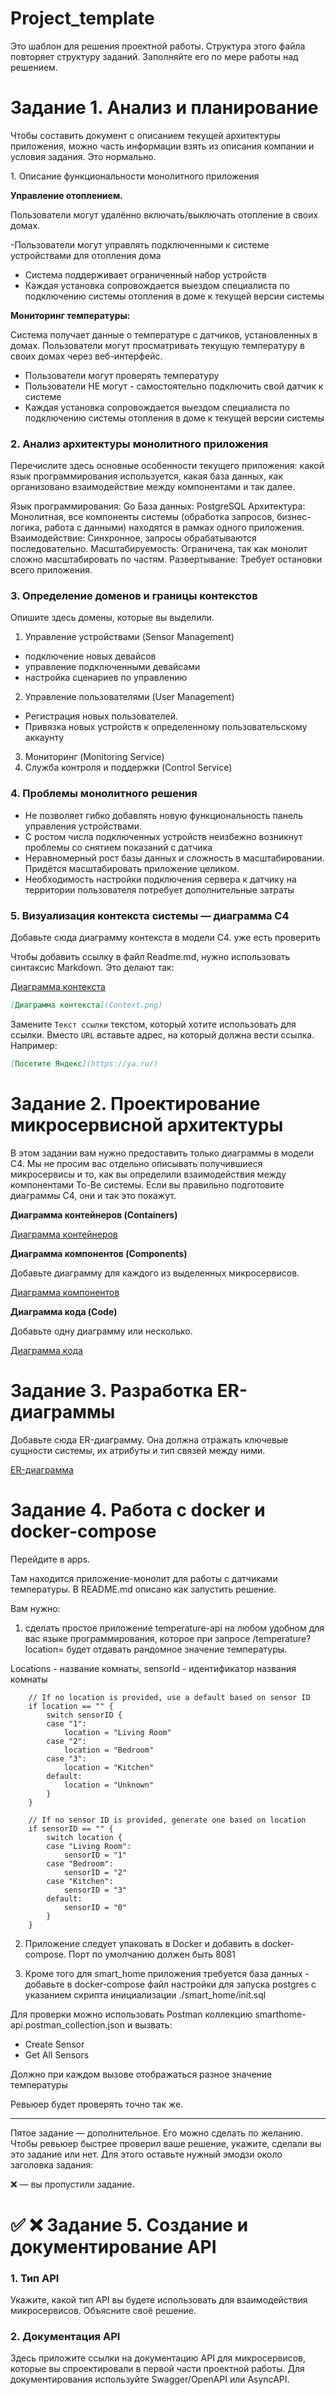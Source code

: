 # Project_template

Это шаблон для решения проектной работы. Структура этого файла повторяет структуру заданий. Заполняйте его по мере работы над решением.

# Задание 1. Анализ и планирование

<aside>

Чтобы составить документ с описанием текущей архитектуры приложения, можно часть информации взять из описания компании и условия задания. Это нормально.

</aside

### 1. Описание функциональности монолитного приложения

**Управление отоплением.**

Пользователи могут удалённо включать/выключать отопление в своих домах.

-Пользователи могут управлять подключенными к системе устройствами для отопления дома
- Система поддерживает ограниченный набор устройств
- Каждая установка сопровождается выездом специалиста по подключению системы отопления в доме к текущей версии системы

**Мониторинг температуры:**

Система получает данные о температуре с датчиков, установленных в домах. Пользователи могут просматривать текущую температуру в своих домах через веб-интерфейс.

- Пользователи могут проверять температуру
- Пользователи НЕ могут - самостоятельно подключить свой датчик к системе
- Каждая установка сопровождается выездом специалиста по подключению системы отопления в доме к текущей версии системы

### 2. Анализ архитектуры монолитного приложения

Перечислите здесь основные особенности текущего приложения: какой язык программирования используется, какая база данных, как организовано взаимодействие между компонентами и так далее.

Язык программирования: Go
База данных: PostgreSQL
Архитектура: Монолитная, все компоненты системы (обработка запросов, бизнес-логика, работа с данными) находятся в рамках одного приложения.
Взаимодействие: Синхронное, запросы обрабатываются последовательно.
Масштабируемость: Ограничена, так как монолит сложно масштабировать по частям.
Развертывание: Требует остановки всего приложения.

### 3. Определение доменов и границы контекстов

Опишите здесь домены, которые вы выделили.

 1. Управление устройствами (Sensor Management)
   - подключение новых девайсов
   - управление подключенными девайсами
   - настройка сценариев по управлению
 2. Управление пользователями (User Management)
   - Регистрация новых пользователей.
   - Привязка новых устройств к определенному пользовательскому аккаунту
 3. Мониторинг (Monitoring Service)
 4. Служба контроля и поддержки (Control Service)

### **4. Проблемы монолитного решения**

- Не позволяет гибко добавлять новую функциональность
панель управления устройствами. 
- С ростом числа подключенных устройств неизбежно возникнут проблемы со снятием показаний с датчика
- Неравномерный рост базы данных и сложность в масштабировании. Придётся масштабировать приложение целиком.
- Необходимость настройки подключения сервера к датчику на территории пользователя потребует дополнительные затраты


### 5. Визуализация контекста системы — диаграмма С4

Добавьте сюда диаграмму контекста в модели C4.
уже есть проверить


Чтобы добавить ссылку в файл Readme.md, нужно использовать синтаксис Markdown. Это делают так:

[Диаграмма контекста](Context.png)

```markdown
[Диаграмма контекста](Context.png)
```

Замените `Текст ссылки` текстом, который хотите использовать для ссылки. Вместо `URL` вставьте адрес, на который должна вести ссылка. Например:

```markdown
[Посетите Яндекс](https://ya.ru/)
```

# Задание 2. Проектирование микросервисной архитектуры

В этом задании вам нужно предоставить только диаграммы в модели C4. Мы не просим вас отдельно описывать получившиеся микросервисы и то, как вы определили взаимодействия между компонентами To-Be системы. Если вы правильно подготовите диаграммы C4, они и так это покажут.

**Диаграмма контейнеров (Containers)**

[Диаграмма контейнеров](Container.png)

**Диаграмма компонентов (Components)**

Добавьте диаграмму для каждого из выделенных микросервисов.

[Диаграмма компонентов](Component.png)

**Диаграмма кода (Code)**

Добавьте одну диаграмму или несколько.

[Диаграмма кода](Code.png)

# Задание 3. Разработка ER-диаграммы

Добавьте сюда ER-диаграмму. Она должна отражать ключевые сущности системы, их атрибуты и тип связей между ними.

[ER-диаграмма](ER_diagram.png)

# Задание 4. Работа с docker и docker-compose

Перейдите в apps.

Там находится приложение-монолит для работы с датчиками температуры. В README.md описано как запустить решение.

Вам нужно:

1) сделать простое приложение temperature-api на любом удобном для вас языке программирования, которое при запросе /temperature?location= будет отдавать рандомное значение температуры.

Locations - название комнаты, sensorId - идентификатор названия комнаты

```
	// If no location is provided, use a default based on sensor ID
	if location == "" {
		switch sensorID {
		case "1":
			location = "Living Room"
		case "2":
			location = "Bedroom"
		case "3":
			location = "Kitchen"
		default:
			location = "Unknown"
		}
	}

	// If no sensor ID is provided, generate one based on location
	if sensorID == "" {
		switch location {
		case "Living Room":
			sensorID = "1"
		case "Bedroom":
			sensorID = "2"
		case "Kitchen":
			sensorID = "3"
		default:
			sensorID = "0"
		}
	}
```

2) Приложение следует упаковать в Docker и добавить в docker-compose. Порт по умолчанию должен быть 8081

3) Кроме того для smart_home приложения требуется база данных - добавьте в docker-compose файл настройки для запуска postgres с указанием скрипта инициализации ./smart_home/init.sql

Для проверки можно использовать Postman коллекцию smarthome-api.postman_collection.json и вызвать:

- Create Sensor
- Get All Sensors

Должно при каждом вызове отображаться разное значение температуры

Ревьюер будет проверять точно так же.

--------
Пятое задание — дополнительное. Его можно сделать по желанию. Чтобы ревьюер быстрее проверил ваше решение, укажите, сделали вы это задание или нет. Для этого оставьте нужный эмодзи около заголовка задания:


❌ — вы пропустили задание.

# ✅ ❌ Задание 5. Создание и документирование API

### 1. Тип API

Укажите, какой тип API вы будете использовать для взаимодействия микросервисов. Объясните своё решение.

### 2. Документация API

Здесь приложите ссылки на документацию API для микросервисов, которые вы спроектировали в первой части проектной работы. Для документирования используйте Swagger/OpenAPI или AsyncAPI.
